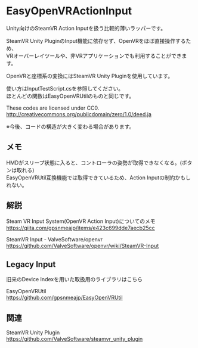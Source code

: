 # EasyOpenVRActionInput

Unity向けのSteamVR Action Inputを扱う比較的薄いラッパーです。 
  
SteamVR Unity PluginのInput機能に依存せず、OpenVRをほぼ直接操作するため、  
VRオーバーレイツールや、非VRアプリケーションでも利用することができます。
  
OpenVRと座標系の変換にはSteamVR Unity Pluginを使用しています。  
  
使い方はInputTestScript.csを参照してください。  
ほとんどの関数はEasyOpenVRUtilのものと同じです。  
  
These codes are licensed under CC0.  
http://creativecommons.org/publicdomain/zero/1.0/deed.ja  
  
※今後、コードの構造が大きく変わる場合があります。  
  
## メモ
HMDがスリープ状態に入ると、コントローラの姿勢が取得できなくなる。(ボタンは取れる)  
EasyOpenVRUtil互換機能では取得できているため、Action Inputの制約かもしれない。  
  
## 解説
Steam VR Input System(OpenVR Action Input)についてのメモ   
https://qiita.com/gpsnmeajp/items/e423c699dde7aecb25cc  
  
SteamVR Input - ValveSoftware/openvr  
https://github.com/ValveSoftware/openvr/wiki/SteamVR-Input  
  
## Legacy Input
旧来のDevice Indexを用いた取扱用のライブラリはこちら  
  
EasyOpenVRUtil  
https://github.com/gpsnmeajp/EasyOpenVRUtil  
  
## 関連
SteamVR Unity Plugin  
https://github.com/ValveSoftware/steamvr_unity_plugin  

